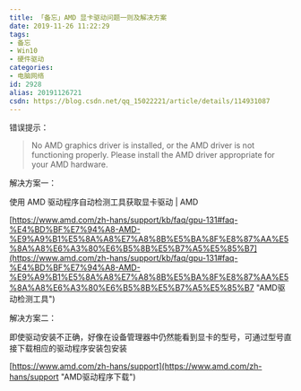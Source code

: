 ```yaml
---
title: 「备忘」AMD 显卡驱动问题一则及解决方案
date: 2019-11-26 11:22:29
tags:
- 备忘
- Win10
- 硬件驱动
categories:
- 电脑网络
id: 2928
alias: 20191126721
csdn: https://blog.csdn.net/qq_15022221/article/details/114931087
---
```


错误提示：

> No AMD graphics driver is installed, or the AMD driver is not functioning properly. Please install the AMD driver appropriate for your AMD hardware.

<!--more-->

解决方案一：

使用 AMD 驱动程序自动检测工具获取显卡驱动 | AMD

[https://www.amd.com/zh-hans/support/kb/faq/gpu-131#faq-%E4%BD%BF%E7%94%A8-AMD-%E9%A9%B1%E5%8A%A8%E7%A8%8B%E5%BA%8F%E8%87%AA%E5%8A%A8%E6%A3%80%E6%B5%8B%E5%B7%A5%E5%85%B7](https://www.amd.com/zh-hans/support/kb/faq/gpu-131#faq-%E4%BD%BF%E7%94%A8-AMD-%E9%A9%B1%E5%8A%A8%E7%A8%8B%E5%BA%8F%E8%87%AA%E5%8A%A8%E6%A3%80%E6%B5%8B%E5%B7%A5%E5%85%B7 "AMD驱动检测工具")

解决方案二：

即使驱动安装不正确，好像在设备管理器中仍然能看到显卡的型号，可通过型号直接下载相应的驱动程序安装包安装

[https://www.amd.com/zh-hans/support](https://www.amd.com/zh-hans/support "AMD驱动程序下载")

<!--2928-->
